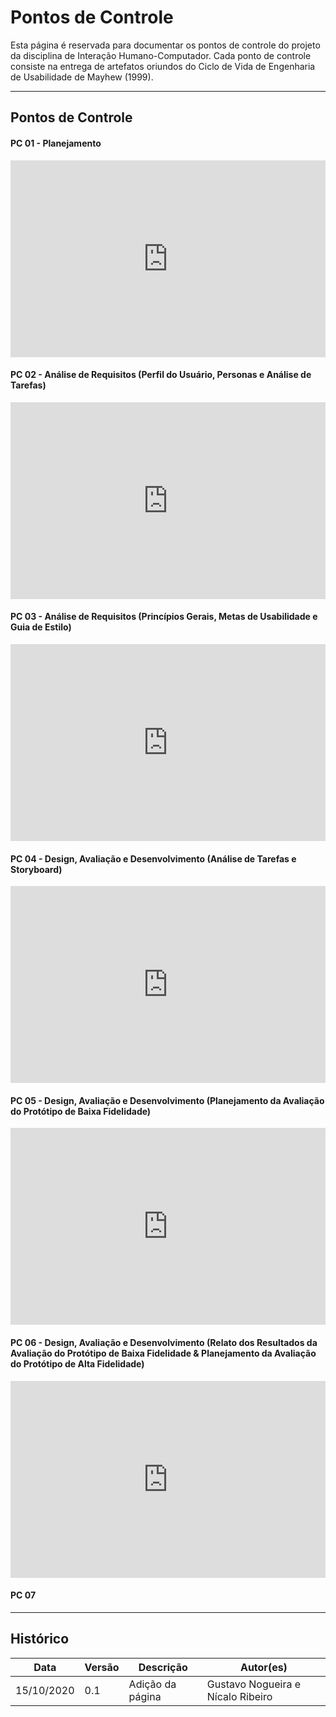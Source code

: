 # Pontos de Controle

Esta página é reservada para documentar os pontos de controle do projeto da disciplina de Interação Humano-Computador. Cada ponto de controle consiste na entrega de artefatos oriundos do Ciclo de Vida de Engenharia de Usabilidade de Mayhew (1999).

---

## Pontos de Controle

#### PC 01 - Planejamento

<div style="display:flex; justify-content:space-around">
    <iframe width="560" height="315" src="https://www.youtube.com/embed/gShENhYlW_0" frameborder="0" allow="accelerometer; autoplay; clipboard-write; encrypted-media; gyroscope; picture-in-picture" allowfullscreen></iframe>
</div>

#### PC 02 - Análise de Requisitos (Perfil do Usuário, Personas e Análise de Tarefas)

<div style="display:flex; justify-content:space-around">
    <iframe width="560" height="315" src="https://www.youtube.com/embed/59qKCfbt2ks" frameborder="0" allow="accelerometer; autoplay; clipboard-write; encrypted-media; gyroscope; picture-in-picture" allowfullscreen></iframe>
</div>

#### PC 03 - Análise de Requisitos (Princípios Gerais, Metas de Usabilidade e Guia de Estilo)

<div style="display:flex; justify-content:space-around">
    <iframe width="560" height="315" src="https://www.youtube.com/embed/WGC2biibq_Q" frameborder="0" allow="accelerometer; autoplay; clipboard-write; encrypted-media; gyroscope; picture-in-picture" allowfullscreen></iframe>
</div>

#### PC 04 - Design, Avaliação e Desenvolvimento (Análise de Tarefas e Storyboard)

<div style="display:flex; justify-content:space-around">
    <iframe width="560" height="315" src="https://www.youtube.com/embed/bSUodaZP-eQ" frameborder="0" allow="accelerometer; autoplay; clipboard-write; encrypted-media; gyroscope; picture-in-picture" allowfullscreen></iframe>
</div>

#### PC 05 - Design, Avaliação e Desenvolvimento (Planejamento da Avaliação do Protótipo de Baixa Fidelidade)

<div style="display:flex; justify-content:space-around">
    <iframe width="560" height="315" src="https://www.youtube.com/embed/fWf5g0x43nw" frameborder="0" allow="accelerometer; autoplay; clipboard-write; encrypted-media; gyroscope; picture-in-picture" allowfullscreen></iframe>
</div>

#### PC 06 - Design, Avaliação e Desenvolvimento (Relato dos Resultados da Avaliação do Protótipo de Baixa Fidelidade & Planejamento da Avaliação do Protótipo de Alta Fidelidade)

<div style="display:flex; justify-content:space-around">
    <iframe width="560" height="315" src="https://www.youtube.com/embed/pIiAlRHAQ1M" frameborder="0" allow="accelerometer; autoplay; clipboard-write; encrypted-media; gyroscope; picture-in-picture" allowfullscreen></iframe>
</div>

#### PC 07

---

## Histórico

| Data       | Versão | Descrição        | Autor(es)                         |
| ---------- | ------ | ---------------- | --------------------------------- |
| 15/10/2020 | 0.1    | Adição da página | Gustavo Nogueira e Nícalo Ribeiro |
